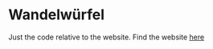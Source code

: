 # Wandelwürfel

Just the code relative to the website. Find the website [here](https://spielinkiel.github.io)
